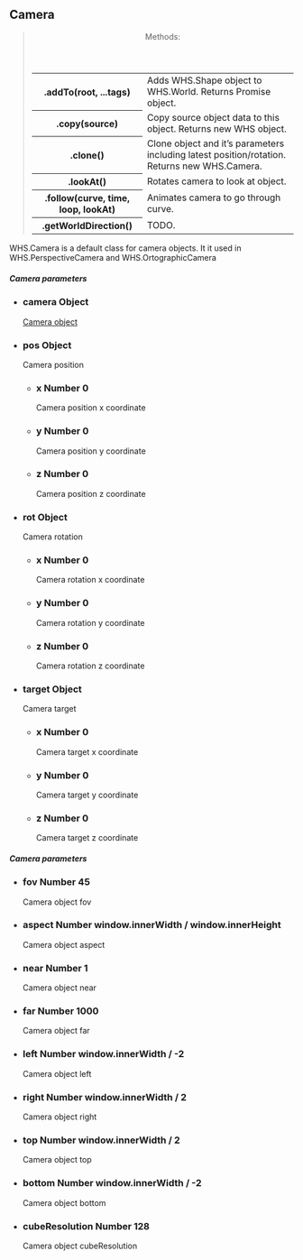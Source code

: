 <h2 class="wso" id="camera">Camera</h2>

<blockquote class="section">
  <header>Methods:</header>
  <table>
    <tr>
      <th>.addTo(root, ...tags)</th><td>Adds WHS.Shape object to WHS.World. Returns Promise object.</td>
    </tr>
    <tr>
      <th>.copy(source)</th><td>Copy source object data to this object. Returns new WHS object.</td>
    </tr>
    <tr>
      <th>.clone()</th><td>Clone object and it’s parameters including latest position/rotation. Returns new WHS.Camera.</td>
    </tr>
    <tr>
      <th>.lookAt()</th><td>Rotates camera to look at object.</td>
    </tr>
    <tr>
      <th>.follow(curve, time, loop, lookAt)</th><td>Animates camera to go through curve.</td>
    </tr>
    <tr>
      <th>.getWorldDirection()</th><td>TODO.</td>
    </tr>
  </table>
</blockquote>

WHS.Camera is a default class for camera objects. It it used in WHS.PerspectiveCamera and WHS.OrtographicCamera

<div class="params" id="camera-params">
  <h5>Camera parameters <a href="#camera-params" class="anchor"></a></h5>
  <ul>
    <li id="camera-params-camera">
      <h3><a href="#camera-params-camera" class="anchor"></a> camera
        <span class="type">Object</span>
      </h3>
      <p><a href="#camera-object">Camera object</a></p>
    </li>
    <li id="camera-params-pos" class="nested">
      <h3><a href="#camera-params-pos" class="anchor"></a> pos
        <span class="type">Object</span>
      </h3>
      <p>Camera position</p>
      <ul>
        <li>
          <h3>x
            <span class="type">Number</span>
            <span class="default">0</span>
          </h3>
          <p>Camera position x coordinate</p>
        </li>
        <li>
          <h3>y
            <span class="type">Number</span>
            <span class="default">0</span>
          </h3>
          <p>Camera position y coordinate</p>
        </li>
        <li>
          <h3>z
            <span class="type">Number</span>
            <span class="default">0</span>
          </h3>
          <p>Camera position z coordinate</p>
        </li>
      </ul>
    </li>
    <li id="camera-params-rot" class="nested">
      <h3><a href="#camera-params-rot" class="anchor"></a> rot
        <span class="type">Object</span>
      </h3>
      <p>Camera rotation</p>
      <ul>
        <li>
          <h3>x
            <span class="type">Number</span>
            <span class="default">0</span>
          </h3>
          <p>Camera rotation x coordinate</p>
        </li>
        <li>
          <h3>y
            <span class="type">Number</span>
            <span class="default">0</span>
          </h3>
          <p>Camera rotation y coordinate</p>
        </li>
        <li>
          <h3>z
            <span class="type">Number</span>
            <span class="default">0</span>
          </h3>
          <p>Camera rotation z coordinate</p>
        </li>
      </ul>
    </li>
    <li id="camera-params-target" class="nested">
      <h3><a href="#camera-params-target" class="anchor"></a> target
        <span class="type">Object</span>
      </h3>
      <p>Camera target</p>
      <ul>
        <li>
          <h3>x
            <span class="type">Number</span>
            <span class="default">0</span>
          </h3>
          <p>Camera target x coordinate</p>
        </li>
        <li>
          <h3>y
            <span class="type">Number</span>
            <span class="default">0</span>
          </h3>
          <p>Camera target y coordinate</p>
        </li>
        <li>
          <h3>z
            <span class="type">Number</span>
            <span class="default">0</span>
          </h3>
          <p>Camera target z coordinate</p>
        </li>
      </ul>
    </li>
  </ul>
</div>

<div class="params" id="camera-object">
  <h5>Camera parameters <a href="#camera-object" class="anchor"></a></h5>
  <ul>
    <li id="camera-object-fov">
      <h3><a href="#camera-object-fov" class="anchor"></a> fov
        <span class="type">Number</span>
        <span class="default">45</span>
      </h3>
      <p>Camera object fov</p>
    </li>
    <li id="camera-object-aspect">
      <h3><a href="#camera-object-aspect" class="anchor"></a> aspect
        <span class="type">Number</span>
        <span class="default">window.innerWidth / window.innerHeight</span>
      </h3>
      <p>Camera object aspect</p>
    </li>
    <li id="camera-object-near">
      <h3><a href="#camera-object-near" class="anchor"></a> near
        <span class="type">Number</span>
        <span class="default">1</span>
      </h3>
      <p>Camera object near</p>
    </li>
    <li id="camera-object-far">
      <h3><a href="#camera-object-far" class="anchor"></a> far
        <span class="type">Number</span>
        <span class="default">1000</span>
      </h3>
      <p>Camera object far</p>
    </li>
    <li id="camera-object-left">
      <h3><a href="#camera-object-left" class="anchor"></a> left
        <span class="type">Number</span>
        <span class="default">window.innerWidth / -2</span>
      </h3>
      <p>Camera object left</p>
    </li>
    <li id="camera-object-right">
      <h3><a href="#camera-object-right" class="anchor"></a> right
        <span class="type">Number</span>
        <span class="default">window.innerWidth / 2</span>
      </h3>
      <p>Camera object right</p>
    </li>
    <li id="camera-object-top">
      <h3><a href="#camera-object-top" class="anchor"></a> top
        <span class="type">Number</span>
        <span class="default">window.innerWidth / 2</span>
      </h3>
      <p>Camera object top</p>
    </li>
    <li id="camera-object-bottom">
      <h3><a href="#camera-object-bottom" class="anchor"></a> bottom
        <span class="type">Number</span>
        <span class="default">window.innerWidth / -2</span>
      </h3>
      <p>Camera object bottom</p>
    </li>
    <li id="camera-object-cubeResolution">
      <h3><a href="#camera-object-cubeResolution" class="anchor"></a> cubeResolution
        <span class="type">Number</span>
        <span class="default">128</span>
      </h3>
      <p>Camera object cubeResolution</p>
    </li>
  </ul>
</div>